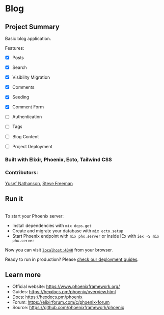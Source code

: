 # Blog

## Project Summary
Basic blog application.

Features:

- [x] Posts
- [x] Search
- [x] Visibility Migration
- [x] Comments
- [x] Seeding
- [x] Comment Form
- [ ] Authentication
- [ ] Tags
- [ ] Blog Content
- [ ] Project Deployment


### Built with Elixir, Phoenix, Ecto, Tailwind CSS

### Contributors:
[Yusef Nathanson](https://github.com/yusefmosiah), [Steve Freeman](https://github.com/loteks)

## Run it
<br>
To start your Phoenix server:

  * Install dependencies with `mix deps.get`
  * Create and migrate your database with `mix ecto.setup`
  * Start Phoenix endpoint with `mix phx.server` or inside IEx with `iex -S mix phx.server`

Now you can visit [`localhost:4040`](http://localhost:4040) from your browser.

Ready to run in production? Please [check our deployment guides](https://hexdocs.pm/phoenix/deployment.html).

## Learn more

  * Official website: https://www.phoenixframework.org/
  * Guides: https://hexdocs.pm/phoenix/overview.html
  * Docs: https://hexdocs.pm/phoenix
  * Forum: https://elixirforum.com/c/phoenix-forum
  * Source: https://github.com/phoenixframework/phoenix
